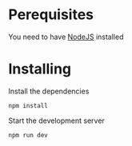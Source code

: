 # Perequisites

You need to have [NodeJS](https://nodejs.org/en/download/) installed

# Installing

Install the dependencies

`npm install`

Start the development server

`npm run dev`
